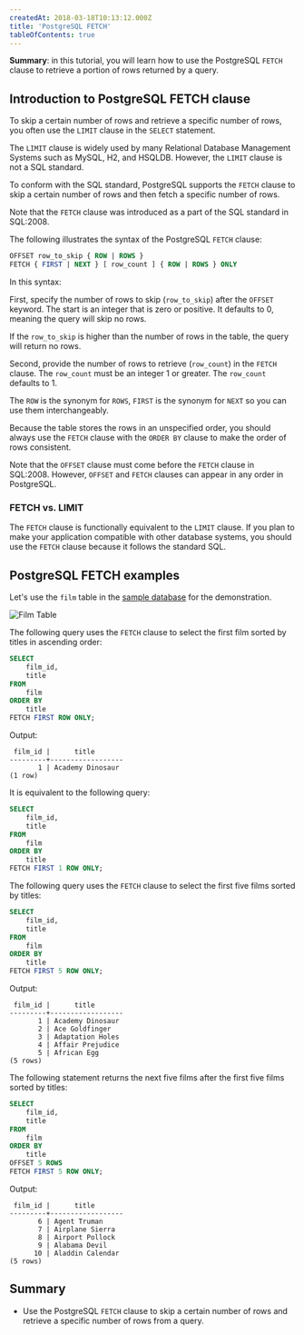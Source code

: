 ```yaml
---
createdAt: 2018-03-18T10:13:12.000Z
title: 'PostgreSQL FETCH'
tableOfContents: true
---
```


**Summary**: in this tutorial, you will learn how to use the PostgreSQL `FETCH` clause to retrieve a portion of rows returned by a query.

## Introduction to PostgreSQL FETCH clause

To skip a certain number of rows and retrieve a specific number of rows, you often use the `LIMIT` clause in the `SELECT` statement.

The `LIMIT` clause is widely used by many Relational Database Management Systems such as MySQL, H2, and HSQLDB. However, the `LIMIT` clause is not a SQL standard.

To conform with the SQL standard, PostgreSQL supports the `FETCH` clause to skip a certain number of rows and then fetch a specific number of rows.

Note that the `FETCH` clause was introduced as a part of the SQL standard in SQL:2008.

The following illustrates the syntax of the PostgreSQL `FETCH` clause:

```sql
OFFSET row_to_skip { ROW | ROWS }
FETCH { FIRST | NEXT } [ row_count ] { ROW | ROWS } ONLY
```

In this syntax:

First, specify the number of rows to skip (`row_to_skip`) after the `OFFSET` keyword. The start is an integer that is zero or positive. It defaults to 0, meaning the query will skip no rows.

If the `row_to_skip` is higher than the number of rows in the table, the query will return no rows.

Second, provide the number of rows to retrieve (`row_count`) in the `FETCH` clause. The `row_count` must be an integer 1 or greater. The `row_count` defaults to 1.

The `ROW` is the synonym for `ROWS`, `FIRST` is the synonym for `NEXT` so you can use them interchangeably.

Because the table stores the rows in an unspecified order, you should always use the `FETCH` clause with the `ORDER BY` clause to make the order of rows consistent.

Note that the `OFFSET` clause must come before the `FETCH` clause in SQL:2008. However, `OFFSET` and `FETCH` clauses can appear in any order in PostgreSQL.

### FETCH vs. LIMIT

The `FETCH` clause is functionally equivalent to the `LIMIT` clause. If you plan to make your application compatible with other database systems, you should use the `FETCH` clause because it follows the standard SQL.

## PostgreSQL FETCH examples

Let's use the `film` table in the [sample database](/postgresql/postgresql-getting-started/postgresql-sample-database) for the demonstration.

![Film Table](/postgresqltutorial_data/film_table.png)

The following query uses the `FETCH` clause to select the first film sorted by titles in ascending order:

```sql
SELECT
    film_id,
    title
FROM
    film
ORDER BY
    title
FETCH FIRST ROW ONLY;
```

Output:

```
 film_id |      title
---------+------------------
       1 | Academy Dinosaur
(1 row)
```

It is equivalent to the following query:

```sql
SELECT
    film_id,
    title
FROM
    film
ORDER BY
    title
FETCH FIRST 1 ROW ONLY;
```

The following query uses the `FETCH` clause to select the first five films sorted by titles:

```sql
SELECT
    film_id,
    title
FROM
    film
ORDER BY
    title
FETCH FIRST 5 ROW ONLY;
```

Output:

```
 film_id |      title
---------+------------------
       1 | Academy Dinosaur
       2 | Ace Goldfinger
       3 | Adaptation Holes
       4 | Affair Prejudice
       5 | African Egg
(5 rows)
```

The following statement returns the next five films after the first five films sorted by titles:

```sql
SELECT
    film_id,
    title
FROM
    film
ORDER BY
    title
OFFSET 5 ROWS
FETCH FIRST 5 ROW ONLY;
```

Output:

```
 film_id |      title
---------+------------------
       6 | Agent Truman
       7 | Airplane Sierra
       8 | Airport Pollock
       9 | Alabama Devil
      10 | Aladdin Calendar
(5 rows)
```

## Summary

- Use the PostgreSQL `FETCH` clause to skip a certain number of rows and retrieve a specific number of rows from a query.
